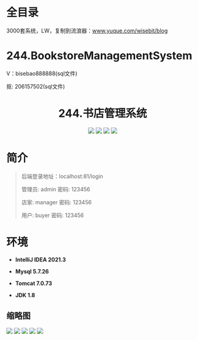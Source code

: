 # 全目录

3000套系统，LW，复制到流浪器：www.yuque.com/wisebit/blog

# 244.BookstoreManagementSystem

<p>V：bisebao888888(sql文件)</p>
<p>抠: 206157502(sql文件)</p>

<p><h1 align="center">244.书店管理系统</h1></p>


<p align="center">
	<img src="https://img.shields.io/badge/jdk-1.8-orange.svg"/>
    <img src="https://img.shields.io/badge/springboot-5.x-lightgrey.svg"/>
    <img src="https://img.shields.io/badge/html-3.x-blue.svg"/>
    <img src="https://img.shields.io/badge/mybatis-5.x-yellow.svg"/>
</p>

# 简介
>
> 后端登录地址：localhost:81/login
>
> 管理员: admin   密码: 123456
>
> 店家: manager   密码: 123456
> 
> 用户: buyer   密码: 123456
> 

# 环境

- <b>IntelliJ IDEA 2021.3</b>

- <b>Mysql 5.7.26</b>

- <b>Tomcat 7.0.73</b>

- <b>JDK 1.8</b>




## 缩略图

![](https://bitwise.oss-cn-heyuan.aliyuncs.com/2024/9/10/71c03213-1ba4-45a0-82ce-621b95ef13b2.png)
![](https://bitwise.oss-cn-heyuan.aliyuncs.com/2024/9/10/ed96a5a8-f15b-4685-add9-46c046e079f0.png)
![](https://bitwise.oss-cn-heyuan.aliyuncs.com/2024/9/10/659cab64-8f93-40e9-bce4-ac8b0a5e20ce.png)
![](https://bitwise.oss-cn-heyuan.aliyuncs.com/2024/9/10/02e5608c-edb2-419b-91e4-a9a2adbbf10e.png)
![](https://bitwise.oss-cn-heyuan.aliyuncs.com/2024/9/10/367ff1a5-a7ff-4b40-8968-1e9ea6d00d67.png)





